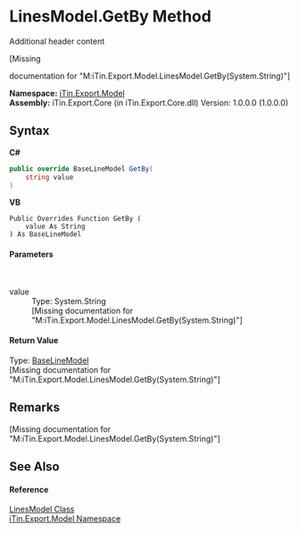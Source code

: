 # LinesModel.GetBy Method 
Additional header content 

\[Missing <summary> documentation for "M:iTin.Export.Model.LinesModel.GetBy(System.String)"\]

**Namespace:**&nbsp;<a href="ef57ffcc-e95e-b212-5a46-9aa6f5a3511f">iTin.Export.Model</a><br />**Assembly:**&nbsp;iTin.Export.Core (in iTin.Export.Core.dll) Version: 1.0.0.0 (1.0.0.0)

## Syntax

**C#**<br />
``` C#
public override BaseLineModel GetBy(
	string value
)
```

**VB**<br />
``` VB
Public Overrides Function GetBy ( 
	value As String
) As BaseLineModel
```


#### Parameters
&nbsp;<dl><dt>value</dt><dd>Type: System.String<br />\[Missing <param name="value"/> documentation for "M:iTin.Export.Model.LinesModel.GetBy(System.String)"\]</dd></dl>

#### Return Value
Type: <a href="fecd9f8c-aa83-94f7-06af-60e921729e85">BaseLineModel</a><br />\[Missing <returns> documentation for "M:iTin.Export.Model.LinesModel.GetBy(System.String)"\]

## Remarks
\[Missing <remarks> documentation for "M:iTin.Export.Model.LinesModel.GetBy(System.String)"\]

## See Also


#### Reference
<a href="123d986f-25fc-2080-3ace-3716c333d016">LinesModel Class</a><br /><a href="ef57ffcc-e95e-b212-5a46-9aa6f5a3511f">iTin.Export.Model Namespace</a><br />